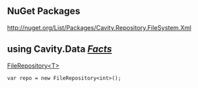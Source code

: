 ## NuGet Packages ##

http://nuget.org/List/Packages/Cavity.Repository.FileSystem.Xml

## using Cavity.Data _[Facts](http://code.google.com/p/cavity/source/browse/#svn%2Ftrunk%2Fsrc%2FCavity%20Repository%20(XML%20File%20System)%2FClass%20Libraries%2FRepository.FileSystem.Xml.Facts%2FData)_ ##

[FileRepository&lt;T&gt;](http://code.google.com/p/cavity/source/browse/trunk/src/Cavity%20Repository%20(XML%20File%20System)/Class%20Libraries/Repository.FileSystem.Xml/Data/FileRepository%601.cs)

```
var repo = new FileRepository<int>();
```